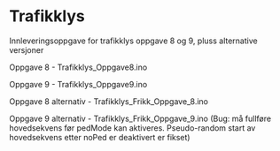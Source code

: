 # Trafikklys
Innleveringsoppgave for trafikklys oppgave 8 og 9, pluss alternative versjoner

Oppgave 8 - Trafikklys_Oppgave8.ino

Oppgave 9 - Trafikklys_Oppgave9.ino


Oppgave 8 alternativ - Trafikklys_Frikk_Oppgave_8.ino

Oppgave 9 alternativ - Trafikklys_Frikk_Oppgave_9.ino (Bug: må fullføre hovedsekvens før pedMode kan aktiveres. Pseudo-random start av hovedsekvens etter noPed er deaktivert er fikset)
